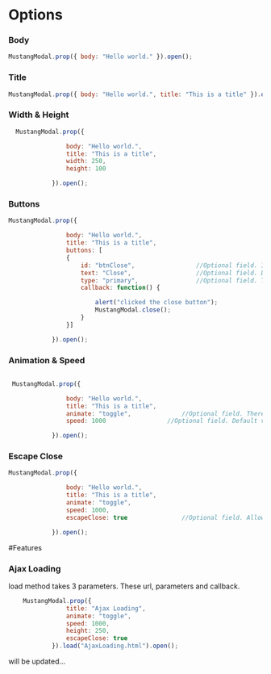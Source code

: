# Options

### Body


```javascript
MustangModal.prop({ body: "Hello world." }).open();
```

### Title

```javascript
MustangModal.prop({ body: "Hello world.", title: "This is a title" }).open();
```

### Width & Height

```javascript
  MustangModal.prop({

                body: "Hello world.",
                title: "This is a title",
                width: 250,
                height: 100

            }).open();
```

### Buttons

```javascript
MustangModal.prop({

                body: "Hello world.",
                title: "This is a title",
                buttons: [
                {
                    id: "btnClose",  				//Optional field. If id not set, will be added random button id as automatically.
                    text: "Close",				    //Optional field. Default name is "Button Name".
                    type: "primary",				//Optional field. This field uses bootstrapt button types. Default type is "default". 
                    callback: function() {			

                        alert("clicked the close button");
                        MustangModal.close();
                    }
                }]

            }).open();
```

### Animation & Speed

```javascript

 MustangModal.prop({

                body: "Hello world.",
                title: "This is a title",
                animate: "toggle",				//Optional field. There are 3 types of animation types. These, top, toggle and opacity. top is default type.
                speed: 1000				    //Optional field. Default value 500. 

            }).open();

```

### Escape Close

```javascript
MustangModal.prop({

                body: "Hello world.",
                title: "This is a title",
                animate: "toggle",
                speed: 1000,
                escapeClose: true				//Optional field. Allows the user to close the modal by pressing "ESC". Default value is false.

            }).open();

```

#Features

### Ajax Loading

load method takes 3 parameters. These url, parameters and callback. 

```javascript
    MustangModal.prop({
                title: "Ajax Loading",
                animate: "toggle",
                speed: 1000,
                height: 250,
                escapeClose: true               
            }).load("AjaxLoading.html").open();

```


will be updated...

